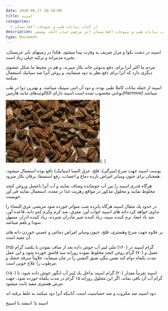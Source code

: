 ```yaml
---
date: 2020-06-17 20:16:00
title: اسپند
categories:
  - از کتاب نباتات طبی و میوجات افغانستان
description: معرفی بادیان از کتاب نباتات طبی و میوجات افغانستان اثر مرحوم حیات الله یوسفی
type: Document
---
```


اسپند در دشت بكوا و مزار شريف به وفرت پيدا ميشود. هكذا در زمينهای باير عربستان، بحيره مديترانه و تركيه خیلی زياد است.

مردم ما اكثر آنرا برای، دفع بدبوئی خانه بكار ميبرند، و هم در محيط ما شكل عنعنوی ديگری دارد كه آنرا برای دفع نظر بد دود مينمايند، و روغن آنرا ضد سياتيك استعمال ميكنند.

اسپند از جمله نباتات كاملا طبی بوده، و دود آن انتی سپتيك ميباشد، و بهترين دوا در طب يونانی محسوب شده است.اسپند دارای الكالوئيدهای مانند هارمین(Harmine) ميباشد.

![](/uploads/espand.jpg){: }

پوست اسپند جهت صرع (میرگی)، فلج، عرق النسا (سیاتیک) نافع بوده استعمال ميشود، همچنان برای جنون وساير امراض بارده دماغ و اعصاب، رفع استسقا، يرقان بكار ميرود.

هرگاه قدری اسپند را بين آب جوشانده وصاف نمايند و آب آنرا باعسل وروغن كنجد مخلوط نمايند و محلول مذكور در مواقع زهريت غذا در معده، استعمال نمایند قی آور خوبست.

در حدود يك مثقال اسپند هرگاه پانزده شب متواتر خورده شود مريضی عرق النساء را تداوی خواهد كرد.دانه های اسپند خواب آور، معرق، ضد كرم وكرم كدو دانه، قاعده آور، ضد باد امعا، نرم كننده سينه، زياد كننده شير مادران شيرده، زياد كننده ادرار، مسهل سودا و بلغم ميباشد.

بر علاوه جهت صرع وهستری، فلج، جنون وساير امراض دماغی و عصبی خوردن دانه های آن مفيد است.

(۲۵) گرام اسپند در (۱۲۰) ملی لیتر آب جوش داده بعد از صاف نمودن با يكصد گرام عسل و (۷۰) گرام روغن كنجد مخلوط نموده روزانه سه قاشق خورده شود و اين عمل مدت يكماه دوام كند نفس تنگی ضيق النفس را در مان مينمايد، علاوتاً سرفه خشك و مرطوب را علاج خوبی است.

اسپند تقريباً مقدار (۲۰) گرام اسپند بداخل يك ليتر آب انگور جوش داده شود، تا (۱۵۰) گرام آب آن باقی بماند، اگر اين محلول روزانه ۱۵ گرام در مدت يكماه خورده شود، جهت مرض هستری مفيد ثابت ميشود.

دود اسپند ضد مكروب و ضد حساسيت است، آنانيكه آنرا دود ميكنند به غلط نرفته اند.

اسپند یا: اسفند یا اسپنج